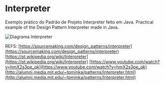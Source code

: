 # Interpreter
Exemplo prático do Padrão de Projeto Interpreter feito em Java.
Practical example of the Design Pattern Interpreter made in Java.

![Diagrama Interpreter](https://upload.wikimedia.org/wikipedia/commons/2/21/Interpreter_design_pattern.png)

REFS:
[https://sourcemaking.com/design_patterns/interpreter](https://sourcemaking.com/design_patterns/interpreter)
[https://pt.wikipedia.org/wiki/Interpreter](https://pt.wikipedia.org/wiki/Interpreter)
[https://www.youtube.com/watch?v=hmX2s3pe_qk](https://www.youtube.com/watch?v=hmX2s3pe_qk)
[http://alumni.media.mit.edu/~tpminka/patterns/Interpreter.html](http://alumni.media.mit.edu/~tpminka/patterns/Interpreter.html)